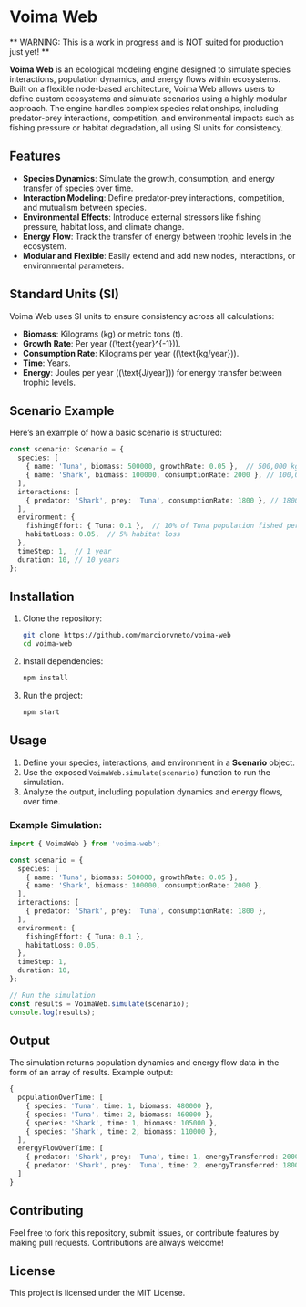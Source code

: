 # **Voima Web**

** WARNING: This is a work in progress and is NOT suited for production just yet! **

**Voima Web** is an ecological modeling engine designed to simulate species interactions, population dynamics, and energy flows within ecosystems. Built on a flexible node-based architecture, Voima Web allows users to define custom ecosystems and simulate scenarios using a highly modular approach. The engine handles complex species relationships, including predator-prey interactions, competition, and environmental impacts such as fishing pressure or habitat degradation, all using SI units for consistency.

## **Features**

- **Species Dynamics**: Simulate the growth, consumption, and energy transfer of species over time.
- **Interaction Modeling**: Define predator-prey interactions, competition, and mutualism between species.
- **Environmental Effects**: Introduce external stressors like fishing pressure, habitat loss, and climate change.
- **Energy Flow**: Track the transfer of energy between trophic levels in the ecosystem.
- **Modular and Flexible**: Easily extend and add new nodes, interactions, or environmental parameters.

## **Standard Units (SI)**

Voima Web uses SI units to ensure consistency across all calculations:

- **Biomass**: Kilograms (kg) or metric tons (t).
- **Growth Rate**: Per year (\(\text{year}^{-1}\)).
- **Consumption Rate**: Kilograms per year (\(\text{kg/year}\)).
- **Time**: Years.
- **Energy**: Joules per year (\(\text{J/year}\)) for energy transfer between trophic levels.

## **Scenario Example**

Here’s an example of how a basic scenario is structured:

```ts
const scenario: Scenario = {
  species: [
    { name: 'Tuna', biomass: 500000, growthRate: 0.05 },  // 500,000 kg or 500 tons
    { name: 'Shark', biomass: 100000, consumptionRate: 2000 }, // 100,000 kg, consumes 2000 kg/year
  ],
  interactions: [
    { predator: 'Shark', prey: 'Tuna', consumptionRate: 1800 }, // 1800 kg/year consumption of tuna
  ],
  environment: {
    fishingEffort: { Tuna: 0.1 },  // 10% of Tuna population fished per year
    habitatLoss: 0.05,  // 5% habitat loss
  },
  timeStep: 1,  // 1 year
  duration: 10, // 10 years
};
```

## **Installation**

1. Clone the repository:
   ```bash
   git clone https://github.com/marciorvneto/voima-web 
   cd voima-web
   ```

2. Install dependencies:
   ```bash
   npm install
   ```

3. Run the project:
   ```bash
   npm start
   ```

## **Usage**

1. Define your species, interactions, and environment in a **Scenario** object.
2. Use the exposed `VoimaWeb.simulate(scenario)` function to run the simulation.
3. Analyze the output, including population dynamics and energy flows, over time.

### Example Simulation:

```ts
import { VoimaWeb } from 'voima-web';

const scenario = {
  species: [
    { name: 'Tuna', biomass: 500000, growthRate: 0.05 },
    { name: 'Shark', biomass: 100000, consumptionRate: 2000 },
  ],
  interactions: [
    { predator: 'Shark', prey: 'Tuna', consumptionRate: 1800 },
  ],
  environment: {
    fishingEffort: { Tuna: 0.1 },
    habitatLoss: 0.05,
  },
  timeStep: 1,
  duration: 10,
};

// Run the simulation
const results = VoimaWeb.simulate(scenario);
console.log(results);
```

## **Output**

The simulation returns population dynamics and energy flow data in the form of an array of results. Example output:

```ts
{
  populationOverTime: [
    { species: 'Tuna', time: 1, biomass: 480000 },
    { species: 'Tuna', time: 2, biomass: 460000 },
    { species: 'Shark', time: 1, biomass: 105000 },
    { species: 'Shark', time: 2, biomass: 110000 },
  ],
  energyFlowOverTime: [
    { predator: 'Shark', prey: 'Tuna', time: 1, energyTransferred: 2000 },
    { predator: 'Shark', prey: 'Tuna', time: 2, energyTransferred: 1800 },
  ]
}
```

## **Contributing**

Feel free to fork this repository, submit issues, or contribute features by making pull requests. Contributions are always welcome!

## **License**

This project is licensed under the MIT License.
